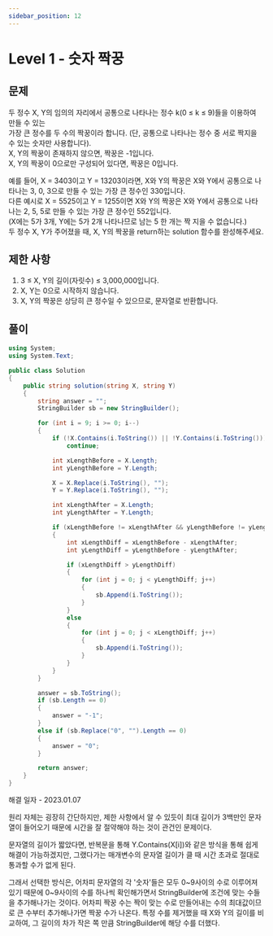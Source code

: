 ```yaml
---
sidebar_position: 12
---
```


# Level 1 - 숫자 짝꿍

## 문제

두 정수 X, Y의 임의의 자리에서 공통으로 나타나는 정수 k(0 ≤ k ≤ 9)들을 이용하여 만들 수 있는 <br/>
가장 큰 정수를 두 수의 짝꿍이라 합니다. (단, 공통으로 나타나는 정수 중 서로 짝지을 수 있는 숫자만 사용합니다). <br/>
X, Y의 짝꿍이 존재하지 않으면, 짝꿍은 -1입니다. <br/>
X, Y의 짝꿍이 0으로만 구성되어 있다면, 짝꿍은 0입니다.

예를 들어, X = 3403이고 Y = 13203이라면, X와 Y의 짝꿍은 X와 Y에서 공통으로 나타나는 3, 0, 3으로 만들 수 있는 가장 큰 정수인 330입니다. <br/>
다른 예시로 X = 5525이고 Y = 1255이면 X와 Y의 짝꿍은 X와 Y에서 공통으로 나타나는 2, 5, 5로 만들 수 있는 가장 큰 정수인 552입니다. <br/>
(X에는 5가 3개, Y에는 5가 2개 나타나므로 남는 5 한 개는 짝 지을 수 없습니다.)<br/>
두 정수 X, Y가 주어졌을 때, X, Y의 짝꿍을 return하는 solution 함수를 완성해주세요.<br/>

## 제한 사항

1. 3 ≤ X, Y의 길이(자릿수) ≤ 3,000,000입니다.
2. X, Y는 0으로 시작하지 않습니다.
3. X, Y의 짝꿍은 상당히 큰 정수일 수 있으므로, 문자열로 반환합니다.

## 풀이

```c#
using System;
using System.Text;

public class Solution 
{
    public string solution(string X, string Y)
    {
        string answer = "";
        StringBuilder sb = new StringBuilder();

        for (int i = 9; i >= 0; i--)
        {
            if (!X.Contains(i.ToString()) || !Y.Contains(i.ToString()))
                continue;

            int xLengthBefore = X.Length;
            int yLengthBefore = Y.Length;

            X = X.Replace(i.ToString(), "");
            Y = Y.Replace(i.ToString(), "");

            int xLengthAfter = X.Length;
            int yLengthAfter = Y.Length;

            if (xLengthBefore != xLengthAfter && yLengthBefore != yLengthAfter)
            {
                int xLengthDiff = xLengthBefore - xLengthAfter;
                int yLengthDiff = yLengthBefore - yLengthAfter;

                if (xLengthDiff > yLengthDiff)
                {
                    for (int j = 0; j < yLengthDiff; j++)
                    {
                        sb.Append(i.ToString());
                    }
                }
                else
                {
                    for (int j = 0; j < xLengthDiff; j++)
                    {
                        sb.Append(i.ToString());
                    }
                }
            }
        }

        answer = sb.ToString();
        if (sb.Length == 0)
        {
            answer = "-1";
        }
        else if (sb.Replace("0", "").Length == 0)
        {
            answer = "0";
        }

        return answer;
    }
}
```

해결 일자 - 2023.01.07

원리 자체는 굉장히 간단하지만, 제한 사항에서 알 수 있듯이 최대 길이가 3백만인 문자열이 들어오기 때문에
시간을 잘 절약해야 하는 것이 관건인 문제이다.

문자열의 길이가 짧았다면, 반복문을 통해 Y.Contains(X[i])와 같은 방식을 통해 쉽게 해결이 가능하겠지만,
그랬다가는 매개변수의 문자열 길이가 클 때 시간 초과로 절대로 통과할 수가 없게 된다.

그래서 선택한 방식은, 어차피 문자열의 각 '숫자'들은 모두 0~9사이의 수로 이루어져 있기 때문에
0~9사이의 수를 하나씩 확인해가면서 StringBuilder에 조건에 맞는 수들을 추가해나가는 것이다.
어차피 짝꿍 수는 짝이 맞는 수로 만들어내는 수의 최대값이므로 큰 수부터 추가해나가면 짝꿍 수가 나온다.
특정 수를 제거했을 때 X와 Y의 길이를 비교하여, 그 길이의 차가 작은 쪽 만큼 StringBuilder에 해당 수를 더했다.